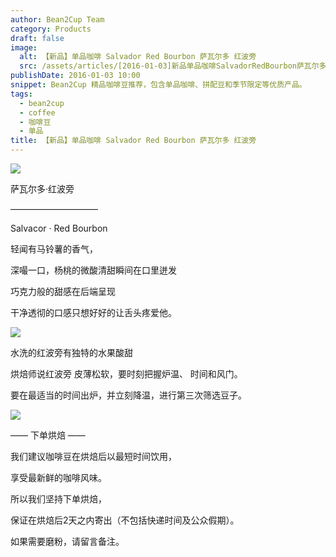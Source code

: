 ```yaml
---
author: Bean2Cup Team
category: Products
draft: false
image:
  alt: 【新品】单品咖啡 Salvador Red Bourbon 萨瓦尔多 红波旁
  src: /assets/articles/[2016-01-03]新品单品咖啡SalvadorRedBourbon萨瓦尔多红波旁_02.jpg
publishDate: 2016-01-03 10:00
snippet: Bean2Cup 精品咖啡豆推荐，包含单品咖啡、拼配豆和季节限定等优质产品。
tags:
  - bean2cup
  - coffee
  - 咖啡豆
  - 单品
title: 【新品】单品咖啡 Salvador Red Bourbon 萨瓦尔多 红波旁
---
```


![](/assets/articles/[2016-01-03]新品单品咖啡SalvadorRedBourbon萨瓦尔多红波旁_02.jpg)

萨瓦尔多·红波旁

——————————

Salvacor · Red Bourbon

轻闻有马铃薯的香气，

深嘬一口，杨桃的微酸清甜瞬间在口里迸发

巧克力般的甜感在后端呈现

干净透彻的口感只想好好的让舌头疼爱他。

![](/assets/articles/[2016-01-03]新品单品咖啡SalvadorRedBourbon萨瓦尔多红波旁_03.jpg)

水洗的红波旁有独特的水果酸甜

烘焙师说红波旁 皮薄松软，要时刻把握炉温、 时间和风门。

要在最适当的时间出炉，并立刻降温，进行第三次筛选豆子。

![](/assets/articles/[2016-01-03]新品单品咖啡SalvadorRedBourbon萨瓦尔多红波旁_04.jpg)

—— 下单烘焙 ——

我们建议咖啡豆在烘焙后以最短时间饮用，

享受最新鲜的咖啡风味。

所以我们坚持下单烘焙，

保证在烘焙后2天之内寄出（不包括快递时间及公众假期）。

如果需要磨粉，请留言备注。
